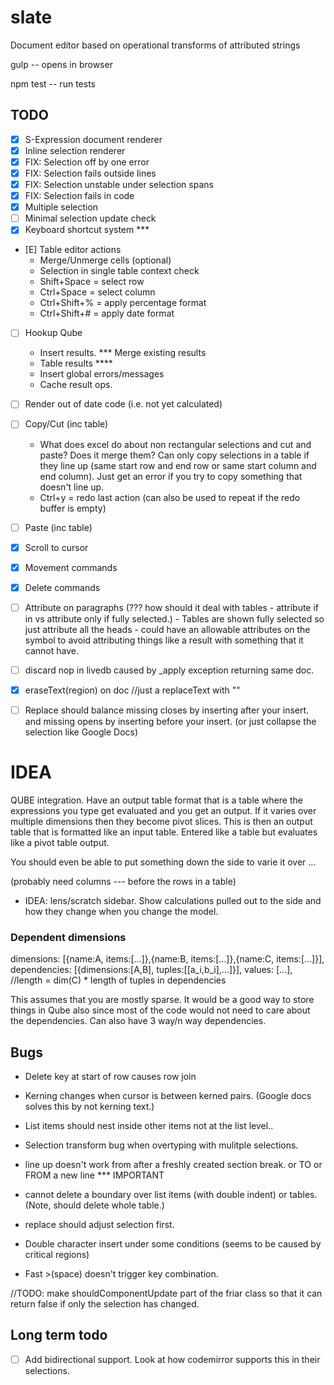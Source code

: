 slate
=====

Document editor based on operational transforms of attributed strings


gulp -- opens in browser

npm test -- run tests

## TODO

* [X] S-Expression document renderer
* [X] Inline selection renderer
* [X] FIX: Selection off by one error
* [X] FIX: Selection fails outside lines
* [X] FIX: Selection unstable under selection spans
* [X] FIX: Selection fails in code
* [X] Multiple selection
* [ ] Minimal selection update check
* [X] Keyboard shortcut system *** 
* [E] Table editor actions
	- Merge/Unmerge cells (optional)
	- Selection in single table context check
	- Shift+Space = select row
	- Ctrl+Space = select column
	- Ctrl+Shift+% = apply percentage format
	- Ctrl+Shift+# = apply date format
* [ ] Hookup Qube
	- Insert results. *** Merge existing results
	- Table results ****
	- Insert global errors/messages
	- Cache result ops.
* [ ] Render out of date code (i.e. not yet calculated)
* [ ] Copy/Cut (inc table)
	- What does excel do about non rectangular selections
		and cut and paste? Does it merge them? Can only copy selections
		in a table if they line up (same start row and end row or same
		start column and end column). Just get an error if you try to
		copy something that doesn't line up.
	- Ctrl+y = redo last action (can also be used to repeat if the redo buffer is empty)
* [ ] Paste (inc table)
* [X] Scroll to cursor
* [X] Movement commands
* [X] Delete commands
* [ ] Attribute on paragraphs (??? how should it deal with tables
	  - attribute if in vs attribute only if fully selected.)
	  - Tables are shown fully selected so just attribute all the heads
	  - could have an allowable attributes on the symbol
	  	to avoid attributing things like a result with something that it
	  	cannot have.

* [ ] discard nop in livedb caused by _apply exception returning same doc.

* [X] eraseText(region) on doc //just a replaceText with ""
* [ ] Replace should balance missing closes by inserting after your insert.
      and missing opens by inserting before your insert. (or just collapse the
      selection like Google Docs)

# IDEA

QUBE integration. Have an output table format that is a table where the expressions
you type get evaluated and you get an output. If it varies over multiple dimensions then they become pivot slices. This is then an output table that is formatted like an input table. Entered like a table but evaluates like a pivot table output.

You should even be able to put something down the side to varie it over ...

(probably need columns --- before the rows in a table)

* IDEA: lens/scratch sidebar. Show calculations pulled out to the side and how they change
  when you change the model.

### Dependent dimensions

  dimensions: [{name:A, items:[...]},{name:B, items:[...]},{name:C, items:[...]}],
  dependencies: [{dimensions:[A,B], tuples:[[a_i,b_i],...]}],
  values: [...], //length = dim(C) * length of tuples in dependencies

This assumes that you are mostly sparse. It would be a good way to store things in Qube also since most of the code would not need to care about the dependencies. Can also have 3 way/n way dependencies.

## Bugs

* Delete key at start of row causes row join

* Kerning changes when cursor is between kerned pairs. (Google docs solves this by not kerning text.)

* List items should nest inside other items not at the list level..

* Selection transform bug when overtyping with mulitple selections.

* line up doesn't work from after a freshly created section break.
   or TO or FROM a new line *** IMPORTANT

* cannot delete a boundary over list items (with double indent) or tables. (Note, should delete whole table.)

* replace should adjust selection first.

* Double character insert under some conditions (seems to be caused by critical regions)

* Fast >(space) doesn't trigger key combination.

//TODO: make shouldComponentUpdate part of the friar class so that it can return false if only the selection has changed.


## Long term todo

* [ ] Add bidirectional support.
      Look at how codemirror supports this in their selections.



